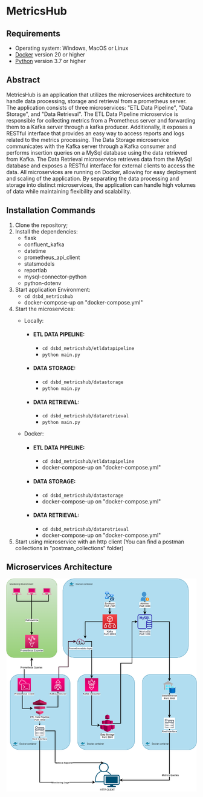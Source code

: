 # MetricsHub

## Requirements
- Operating system: Windows, MacOS or Linux
- [Docker](https://www.docker.com) version 20 or higher
- [Python](https://www.python.org) version 3.7 or higher

## Abstract
MetricsHub is an application that utilizes the microservices architecture to handle data processing, storage and retrieval from a prometheus server. The application consists of three microservices: "ETL Data Pipeline", "Data Storage", and "Data Retrieval". The ETL Data Pipeline microservice is responsible for collecting metrics from a Prometheus server and forwarding them to a Kafka server through a kafka producer. Additionally, it exposes a RESTful interface that provides an easy way to access reports and logs related to the metrics processing. The Data Storage microservice communicates with the Kafka server through a Kafka consumer and performs insertion queries on a MySql database using the data retrieved from Kafka. The Data Retrieval microservice retrieves data from the MySql database and exposes a RESTful interface for external clients to access the data. All microservices are running on Docker, allowing for easy deployment and scaling of the application. By separating the data processing and storage into distinct microservices, the application can handle high volumes of data while maintaining flexibility and scalability.

## Installation Commands

1. Clone the repository;
2. Install the dependencies:
    + flask
    + confluent_kafka
    + datetime
    + prometheus_api_client
    + statsmodels
    + reportlab
    + mysql-connector-python
    + python-dotenv
3. Start application Environment:
    +  ```cd dsbd_metricshub ``` 
    + docker-compose-up on "docker-compose.yml"
4. Start the microservices:
    + Locally:
        + #### ETL DATA PIPELINE:
            + ```cd dsbd_metricshub/etldatapipeline``` 
            + ```python main.py``` 
        + #### DATA STORAGE:
            + ```cd dsbd_metricshub/datastorage``` 
            + ```python main.py```
        + #### DATA RETRIEVAL:
            + ```cd dsbd_metricshub/dataretrieval``` 
            + ```python main.py```

    + Docker:
        + #### ETL DATA PIPELINE:
            + ```cd dsbd_metricshub/etldatapipeline``` 
            + docker-compose-up on "docker-compose.yml"
        + #### DATA STORAGE:
            + ```cd dsbd_metricshub/datastorage``` 
            + docker-compose-up on "docker-compose.yml"
        + #### DATA RETRIEVAL:
            + ```cd dsbd_metricshub/dataretrieval``` 
            + docker-compose-up on "docker-compose.yml"
5. Start using microservice with an http client (You can find a postman collections in "postman_collections" folder)

## Microservices Architecture

![Architecture](/architecture.png)